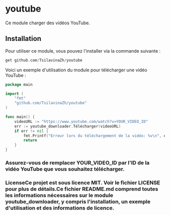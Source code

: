 # youtube

Ce module charger des vidéos YouTube.

## Installation

Pour utiliser ce module, vous pouvez l'installer via la commande suivante :
```go
get github.com/TsilavinaZh/youtube
```

Voici un exemple d'utilisation du module pour télécharger une vidéo YouTube :

```go
package main

import (
	"fmt"
	"github.com/TsilavinaZh/youtube"
)

func main() {
	videoURL := "https://www.youtube.com/watch?v=YOUR_VIDEO_ID"
	err := youtube_downloader.Télécharger(videoURL)
	if err != nil {
		fmt.Printf("Erreur lors du téléchargement de la vidéo: %v\n", err)
		return
	}
}
```
### Assurez-vous de remplacer YOUR_VIDEO_ID par l'ID de la vidéo YouTube que vous souhaitez télécharger.

### LicenseCe projet est sous licence MIT. Voir le fichier LICENSE pour plus de détails.Ce fichier README.md comprend toutes les informations nécessaires sur le module youtube_downloader, y compris l'installation, un exemple d'utilisation et des informations de licence.
